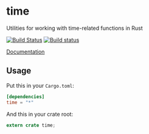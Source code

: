 time
====

Utilities for working with time-related functions in Rust

[![Build Status](https://travis-ci.org/rust-lang/time.svg?branch=master)](https://travis-ci.org/rust-lang/time)
[![Build status](https://ci.appveyor.com/api/projects/status/55m7rbaj9a5v3ad7?svg=true)](https://ci.appveyor.com/project/alexcrichton/time)

[Documentation](http://doc.rust-lang.org/time)

## Usage

Put this in your `Cargo.toml`:

```toml
[dependencies]
time = "*"
```

And this in your crate root:

```rust
extern crate time;
```
